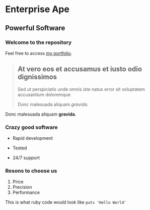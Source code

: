 Enterprise Ape
==============

Powerful Software
-----------------

### Welcome to the repository

Feel free to access [my portfolio](http://portfolio.jordanhudgens.com).

> ## At vero eos et accusamus et iusto odio dignissimos 
>
> Sed ut perspiciatis unde omnis iste natus error sit voluptatem accusantium doloremque
>
> Donc malesuada aliquam *gravida*.

Donc malesuada aliquam **gravida**.

### Crazy good software
* Rapid development
+ Tested
- 24/7 support

### Resons to choose us
1. Price
2. Precision
3. Performance

This is what ruby code would look like `puts 'Hello World'`